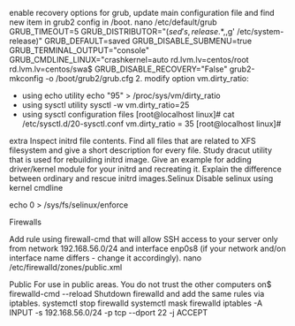 enable recovery options for grub, update main configuration file and find new item in grub2 config in /boot.
nano /etc/default/grub
GRUB_TIMEOUT=5
GRUB_DISTRIBUTOR="$(sed 's, release .*$,,g' /etc/system-release)"
GRUB_DEFAULT=saved
GRUB_DISABLE_SUBMENU=true
GRUB_TERMINAL_OUTPUT="console"
GRUB_CMDLINE_LINUX="crashkernel=auto rd.lvm.lv=centos/root rd.lvm.lv=centos/swa$
GRUB_DISABLE_RECOVERY="False"
grub2-mkconfig -o /boot/grub2/grub.cfg
2. modify option vm.dirty_ratio:
   - using echo utility
   echo "95" > /proc/sys/vm/dirty_ratio
   - using sysctl utility
    sysctl -w vm.dirty_ratio=25
   - using sysctl configuration files
[root@localhost linux]# cat /etc/sysctl.d/20-sysctl.conf
vm.dirty_ratio = 35
[root@localhost linux]#
​

extra
Inspect initrd file contents. Find all files that are related to XFS filesystem and give a short description for every file.
Study dracut utility that is used for rebuilding initrd image. Give an example for adding driver/kernel module for your initrd and recreating it.
Explain the difference between ordinary and rescue initrd images.​
Selinux
​Disable selinux using kernel cmdline

echo 0 > /sys/fs/selinux/enforce
​

Firewalls
​

Add rule using firewall-cmd that will allow SSH access to your server only from network 192.168.56.0/24 and interface enp0s8 (if your network and/on interface name differs - change it accordingly).
nano /etc/firewalld/zones/public.xml
<?xml version="1.0" encoding="utf-8"?>
<zone>
  <short>Public</short>
  <description>For use in public areas. You do not trust the other computers on$
  <service name="dhcpv6-client"/>
  <rule family="ipv4">
    <source address="192.168.56.0/24"/>
    <port protocol="tcp" port="22"/>
    <accept/>
  </rule>
</zone>
firewalld-cmd --reload
Shutdown firewalld and add the same rules via iptables.
systemctl stop firewalld
systemctl mask firewalld
iptables -A INPUT -s 192.168.56.0/24 -p tcp --dport 22 -j ACCEPT
